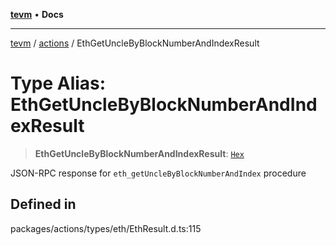 [**tevm**](../../README.md) • **Docs**

***

[tevm](../../modules.md) / [actions](../README.md) / EthGetUncleByBlockNumberAndIndexResult

# Type Alias: EthGetUncleByBlockNumberAndIndexResult

> **EthGetUncleByBlockNumberAndIndexResult**: [`Hex`](Hex.md)

JSON-RPC response for `eth_getUncleByBlockNumberAndIndex` procedure

## Defined in

packages/actions/types/eth/EthResult.d.ts:115
